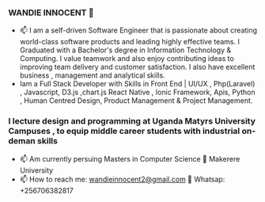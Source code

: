 ### WANDIE INNOCENT 👋

- 📫 I am a self-driven Software Engineer that is passionate about creating world-class software products and leading highly effective teams. I Graduated with a Bachelor's degree in Information Technology & Computing. I value teamwork and  also enjoy contributing ideas to improving team delivery and customer satisfaction.  I also have excellent business , management and analytical skills.
- Iam a Full Stack Developer with Skills in Front End | UI/UX ,  Php(Laravel) , Javascript, D3.js ,chart.js  React Native , Ionic Framework,  Apis, Python , Human Centred Design, Product Management & Project Management.
### I lecture design and programming at Uganda Matyrs University Campuses , to equip middle career students with industrial on-deman skills 

- 📫 Am currently persuing Masters in Computer Science  💬 Makerere University
- 📫 How to reach me: wandieinnocent2@gmail.com  💬  Whatsap: +256706382817



<!--
**wandieinnocents/wandieinnocents** is a ✨ _special_ ✨ repository because its `README.md` (this file) appears on your GitHub profile.

Here are some ideas to get you started:

- 🔭 I’m currently working on ...
- 🌱 I’m currently learning ...
- 👯 I’m looking to collaborate on ...
- 🤔 I’m looking for help with ...
- 💬 Ask me about ...
- 📫 How to reach me: ...
- 😄 Pronouns: ...
- ⚡ Fun fact: ...
-->
